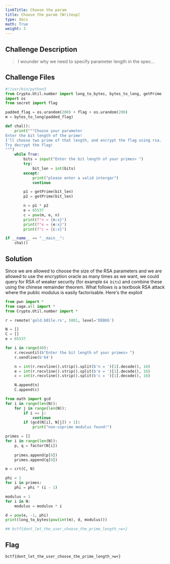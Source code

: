 ```yaml
---
linkTitle: Choose the param
title: Choose the param [Writeup]
type: docs
math: True
weight: 3
---
```

## Challenge Description

> I wounder why we need to specify parameter length in the spec...

## Challenge Files
```python {filename=main.py, linenos=table}
#!/usr/bin/python3
from Crypto.Util.number import long_to_bytes, bytes_to_long, getPrime
import os
from secret import flag

padded_flag = os.urandom(200) + flag + os.urandom(200)
m = bytes_to_long(padded_flag)

def chal():
    print("""Choose your parameter
Enter the bit length of the prime!
I'll choose two prime of that length, and encrypt the flag using rsa.
Try decrypt the flag!    
""")
    while True:
        bits = input("Enter the bit length of your primes> ")
        try:
            bit_len = int(bits)
        except:
            print("please enter a valid intergar")
            continue

        p1 = getPrime(bit_len)
        p2 = getPrime(bit_len)

        n = p1 * p2
        e = 65537
        c = pow(m, e, n)
        print(f"n = {n:x}")
        print(f"e = {e:x}")
        print(f"c = {c:x}")

if __name__ == "__main__":
    chal()

```
## Solution
Since we are allowed to choose the size of the RSA parameters and we are allowed to use the encryption oracle as many times as we want, we could query for RSA of weaker security (for example `64 bits`) and combine these using the chinese remainder theorem. What follows is a textbook RSA attack where the public modulus is easily factorisable. Here's the exploit

```python {filename=exploit.py, linenos=table}
from pwn import *
from sage.all import *
from Crypto.Util.number import *

r = remote('gold.b01le.rs', 5001, level='DEBUG')

N = []
C = []
e = 65537

for i in range(40):
    r.recvuntil(b"Enter the bit length of your primes> ")
    r.sendline(b'64')

    n = int(r.recvline().strip().split(b'n = ')[1].decode(), 16)
    e = int(r.recvline().strip().split(b'e = ')[1].decode(), 16)
    c = int(r.recvline().strip().split(b'c = ')[1].decode(), 16)

    N.append(n)
    C.append(c)

from math import gcd
for i in range(len(N)):
    for j in range(len(N)):
        if i == j:
            continue
        if (gcd(N[i], N[j]) > 1):
            print("non-coprime modulus found!")

primes = []
for i in range(len(N)):
    p, q = factor(N[i])
    
    primes.append(p[0])
    primes.append(q[0])

m = crt(C, N)

phi = 1
for i in primes:
    phi = phi * (i - 1)

modulus = 1
for i in N:
    modulus = modulus * i

d = pow(e, -1, phi)
print(long_to_bytes(pow(int(m), d, modulus)))

## bctf{dont_let_the_user_choose_the_prime_length_>w<}
```

## Flag
```
bctf{dont_let_the_user_choose_the_prime_length_>w<}
```
